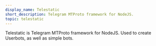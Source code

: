 ```yaml
---
display_name: Telestatic
short_description: Telegram MTProto framework for NodeJS.
topic: telestatic
---
```

Telestatic is Telegram MTProto framework for NodeJS. Used to create Userbots, as well as simple bots.
